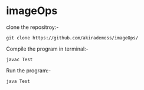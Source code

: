 # imageOps


clone the repositroy:-

```
git clone https://github.com/akirademoss/imageOps/
```

Compile the program in terminal:-

```
javac Test
```


Run the program:-

```
java Test
```


